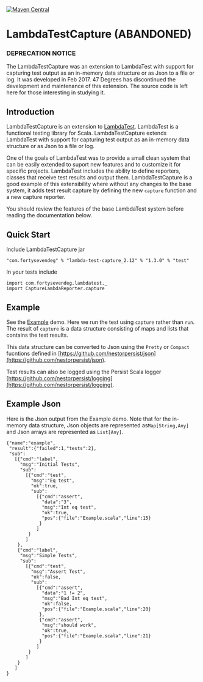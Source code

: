 [![Maven Central](https://img.shields.io/maven-central/v/com.fortysevendeg/lambda-test-capture_2.12.svg)](https://maven-badges.herokuapp.com/maven-central/com.fortysevendeg/lambda-test-capture_2.12)

# LambdaTestCapture (ABANDONED)

### DEPRECATION NOTICE
The LambdaTestCapture was an extension to LambdaTest with support for capturing test output as an in-memory data structure or as Json to a file
or log. It was developed in Feb 2017.
47 Degrees has discontinued the development and maintenance of this extension. The source code is left here for those interesting in studying it.

## Introduction
LambdaTestCapture is an extension to 
[LambdaTest](https://github.com/47deg/LambdaTest). 
LambdaTest is a functional testing library for Scala.
LambdaTestCapture extends LambdaTest with support for 
capturing test output as an in-memory data structure or as Json to a file
or log.

One of the goals of LambdaTest was to provide a small clean system that can be easily 
extended to suport new features and to customize it for specific projects. 
LambdaTest includes the ability to define reporters, classes that receive test results
and output them. 
LambdaTestCapture is a good example of this extensibility where without any changes 
to the base system, it adds test result capture by defining the new `capture` function
and a new capture reporter.

You should review the features of the base LambdaTest system before 
reading the documentation below.

## Quick Start

Include LambdaTestCapture jar

    "com.fortysevendeg" % "lambda-test-capture_2.12" % "1.3.0" % "test"
    
In your tests include


    import com.fortysevendeg.lambdatest._
    import CaptureLambdaReporter.capture

    
## Example

See the [Example](https://github.com/47deg/LambdaTestAsync/blob/master/src/test/scala/demo/Example.scala) 
demo. Here we run the test using `capture` rather than `run`. The result of `capture` is
a data structure consisting of maps and lists that contains the test results.

This data structure can be converted to Json using the `Pretty` or `Compact` fucntions defined in
[https://github.com/nestorpersist/json](https://github.com/nestorpersist/json).

Test results can also be logged using the Persist Scala logger
[https://github.com/nestorpersist/logging](https://github.com/nestorpersist/logging).

## Example Json

Here is the Json output from the Example demo. Note that for the in-memory data structure,
Json objects are represented as`Map[String,Any]` and Json arrays are represented as
`List[Any]`.

```
{"name":"example",
 "result":{"failed":1,"tests":2},
 "sub":
   [{"cmd":"label",
     "msg":"Initial Tests",
     "sub":
       [{"cmd":"test",
         "msg":"Eq test",
         "ok":true,
         "sub":
           [{"cmd":"assert",
             "data":"3",
             "msg":"Int eq test",
             "ok":true,
             "pos":{"file":"Example.scala","line":15}
            }
           ]
        }
       ]
    },
    {"cmd":"label",
     "msg":"Simple Tests",
     "sub":
       [{"cmd":"test",
         "msg":"Assert Test",
         "ok":false,
         "sub":
           [{"cmd":"assert",
             "data":"1 != 2",
             "msg":"Bad Int eq test",
             "ok":false,
             "pos":{"file":"Example.scala","line":20}
            },
            {"cmd":"assert",
             "msg":"should work",
             "ok":true,
             "pos":{"file":"Example.scala","line":21}
            }
           ]
        }
       ]
    }
   ]
}
```


